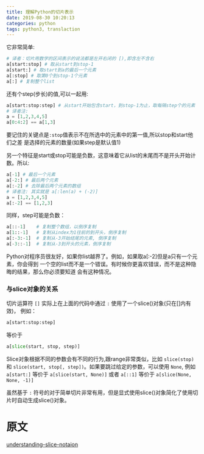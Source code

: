 ```yaml
---
title: 理解Python的切片表示
date: 2019-08-30 10:20:13
categories: python
tags: python3, translaction
---
```

它非常简单:
```python
# 译者：切片用数学的区间表示的说法都是左开右闭的 [),即含左不含右
a[start:stop] # 取从start到stop-1
a[start:] # 取start到a的最后一个元素
a[:stop] # 取第0个到stop-1个元素
a[:] # 复制整个list
```
还有个step(步长)的值,可以一起用:
```python
a[start:stop:step] # 从start开始包含start，到stop-1为止，取每隔step个的元素
# 译者注:
a = [1,2,3,4,5]
a[0:4:2] == a[1,3]
```
要记住的关键点是`:stop`值表示不在所选中的元素中的第一值,所以stop和start他们之差
是选择的元素的数量(如果step是默认值1)
<!-- more -->


另一个特征是start或stop可能是负数，这意味着它从list的末尾而不是开头开始计数。所以:
```python
a[-1] # 最后一个元素
a[-2:] # 最后两个元素
a[:-2] # 去除最后两个元素的数组
# 译者注: 其实就是 a[:len(a) + (-2)]
a = [1,2,3,4,5]
a[:-2] == [1,2,3]
```
同样，step可能是负数：
```python
a[::-1]    # 复制整个数组，以倒序复制
a[1::-1]   # 复制从index为1往前的到开头，倒序复制
a[:-3:-1]  # 复制从-3开始结尾的元素, 倒序复制
a[-3::-1]  # 复制从-3到开头的元素，倒序复制
```
Python对程序员很友好，如果你list越界了。例如，如果取a[:-2]但是a只有一个元素，你会得到
一个空的list而不是一个错误。有时候你更喜欢错误，而不是这种隐晦的结果，那么你必须要知道
会有这种情况。

### 与slice对象的关系
切片运算符 `[]` 实际上在上面的代码中通过 `:` 使用了一个slice()对象(只在[]内有效)，
例如：
```python
a[start:stop:step]
```
等价于
```python
a[slice(start, stop, step)]
```
Slice对象根据不同的参数会有不同的行为,跟range非常类似，比如 `slice(stop)` 和
 `slice(start, stop[, step])`。如果要跳过给定的参数，可以使用
  `None`, 例如 `a[start:]` 等价于 `a[slice(start, None)]` 或者 `a[::1]` 等价于
  `a[slice(None, None, -1)]`

虽然基于 `:` 符号的对于简单切片非常有用，但是显式使用slice()对象简化了使用切片时自动生成slice()对象。


# 原文
[understanding-slice-notaion](https://stackoverflow.com/questions/509211/understanding-slice-notation)


